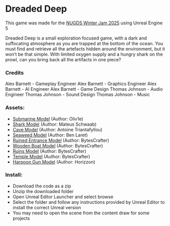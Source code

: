 # Dreaded Deep
This game was made for the [NUGDS Winter Jam 2025](https://itch.io/jam/game-dev-winter-jam-25) using Unreal Engine 5

Dreaded Deep is a small exploration focused game, with a dark and suffocating atmosphere as you are trapped at the bottom of the ocean. 
You must find and retrieve all the artefacts hidden around the environment, but it won’t be that simple. With limited oxygen supply and a hungry shark on the prowl, can you bring back all the artifacts in one piece?

### Credits
Alex Barnett - Gameplay Engineer
Alex Barnett - Graphics Engineer
Alex Barnett - AI Engineer
Alex Barnett - Game Design
Thomas Johnson - Audio Engineer
Thomas Johnson - Sound Design
Thomas Johnson - Music

### Assets:
- [Submarine Model](https://sketchfab.com/3d-models/bt-01-7eb3b5312ec044b08ffd2d87e7761cfc) (Author: Oliv1e)
- [Shark Model](https://sketchfab.com/3d-models/great-white-shark-69d7911ee12f44889c6ae9c9c2a99ba0) (Author: Mateus Schwaab)
- [Cave Model](https://sketchfab.com/3d-models/cave-main-chamber-873a765505ed49d2a91b4485eecb9a6a) (Author: Antoine Triantafyllou) 
- [Seaweed Model](https://sketchfab.com/3d-models/claret-tall-seaweed-6a07131b52b34d8992861d3c3ba82a29) (Author: Ben Laret)  
- [Ruined Entrance Model](https://sketchfab.com/3d-models/medieval-ruin-entrance-711292d5a5c343ceb675782b24f213ee) (Author: BytesCrafter)
- [Wooden Boat Model](https://sketchfab.com/3d-models/wooden-boat-fb85d0f0f7bb4eb49f34fedd916c8973) (Author: BytesCrafter)
- [Ruins Model](https://sketchfab.com/3d-models/medieval-ruin-tample-2bb4d9e8fe9a4bb5bc54b1f200b7a9cc) (Author: BytesCrafter)
- [Temple Model](https://sketchfab.com/3d-models/mayan-temple-or-stage-ef4bf91b290b47efa2e6944abc5d46d5) (Author: BytesCrafter)
- [Harpoon Gun Model](https://sketchfab.com/3d-models/harpoon-rifle-5456adeff51947d5bf66a4563bb3821f) (Author: Horizzon)

### Install:
- Download the code as a zip
- Unzip the downloaded folder
- Open Unreal Editor Launcher and select browse
- Select the folder and follow any instructions provided by  Unreal Editor to install the correct Unreal version
- You may need to open the scene from the content draw for some projects
